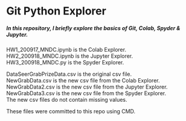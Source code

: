 # Git Python Explorer
##### In this repository, I briefly explore the basics of Git, Colab, Spyder & Jupyter.

HW1_200917_MNDC.ipynb is the Colab Explorer. <br/>
HW2_200918_MNDC.ipynb is the Jupyter Explorer. <br/>
HW3_200918_MNDC.py is the Spyder Explorer. <br/>

DataSeerGrabPrizeData.csv is the original csv file. <br/>
NewGrabData.csv is the new csv file from the Colab Explorer. <br/>
NewGrabData2.csv is the new csv file from the Jupyter Explorer. <br/>
NewGrabData3.csv is the new csv file from the Spyder Explorer. <br/>
The new csv files do not contain missing values. <br/>

These files were committed to this repo using CMD.
